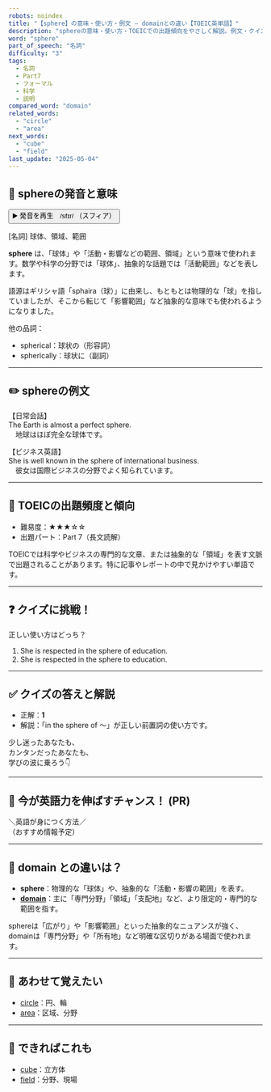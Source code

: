 ```yaml
---
robots: noindex
title: "【sphere】の意味・使い方・例文 ― domainとの違い【TOEIC英単語】"
description: "sphereの意味・使い方・TOEICでの出題傾向をやさしく解説。例文・クイズ付きでdomainとの違いもわかりやすく学べます。"
word: "sphere"
part_of_speech: "名詞"
difficulty: "3"
tags:
  - 名詞
  - Part7
  - フォーマル
  - 科学
  - 説明
compared_word: "domain"
related_words:
  - "circle"
  - "area"
next_words:
  - "cube"
  - "field"
last_update: "2025-05-04"
---
```


## 🔰 sphereの発音と意味

<button class="play-audio" onclick="playTTS('sphere')">
  <span class="play-audio-main">
    ▶️ 発音を再生　/sfɪr/
  </span>
  <span class="play-audio-sub">
    （スフィア）
  </span>
</button>

[名詞] 球体、領域、範囲

**sphere** は、「球体」や「活動・影響などの範囲、領域」という意味で使われます。数学や科学の分野では「球体」、抽象的な話題では「活動範囲」などを表します。

語源はギリシャ語「sphaira（球）」に由来し、もともとは物理的な「球」を指していましたが、そこから転じて「影響範囲」など抽象的な意味でも使われるようになりました。

他の品詞：  
- spherical：球状の（形容詞）
- spherically：球状に（副詞）

---

## ✏️ sphereの例文

【日常会話】  
The Earth is almost a perfect sphere.  
　地球はほぼ完全な球体です。

【ビジネス英語】  
She is well known in the sphere of international business.  
　彼女は国際ビジネスの分野でよく知られています。

---

## 🎯 TOEICの出題頻度と傾向

- 難易度：★★★☆☆
- 出題パート：Part 7（長文読解）

TOEICでは科学やビジネスの専門的な文章、または抽象的な「領域」を表す文脈で出題されることがあります。特に記事やレポートの中で見かけやすい単語です。

---

## ❓ クイズに挑戦！

正しい使い方はどっち？

1. She is respected in the sphere of education.  
2. She is respected in the sphere to education.

---

## ✅ クイズの答えと解説

- 正解：**1**
- 解説：「in the sphere of ～」が正しい前置詞の使い方です。

少し迷ったあなたも、  
カンタンだったあなたも、  
学びの波に乗ろう👇️

---

## 🚀 今が英語力を伸ばすチャンス！ (PR)

<div class="info-center">
＼英語が身につく方法／<br>  
（おすすめ情報予定）
</div>

---

## 🤔  domain との違いは？

- **sphere**：物理的な「球体」や、抽象的な「活動・影響の範囲」を表す。
- **[domain](/domain)**：主に「専門分野」「領域」「支配地」など、より限定的・専門的な範囲を指す。

sphereは「広がり」や「影響範囲」といった抽象的なニュアンスが強く、domainは「専門分野」や「所有地」など明確な区切りがある場面で使われます。

---

## 🧩 あわせて覚えたい

- [circle](/circle)：円、輪
- [area](/area)：区域、分野

---

## 📖 できればこれも

- [cube](/cube)：立方体
- [field](/field)：分野、現場

<!-- cvid: aid01_bid00 -->
